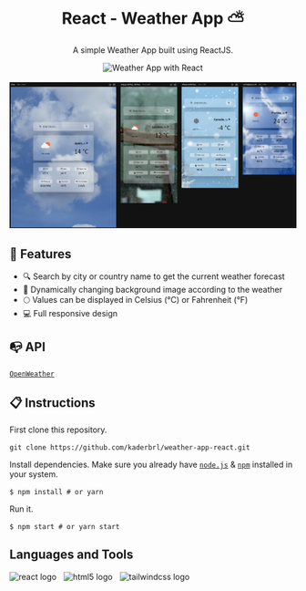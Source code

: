 # <h1 align="center">React - Weather App ⛅️</h1>

<p align="center">A simple Weather App built using ReactJS.</p>

<div align="center">
    <img  src="./src/assets/screens/weather.gif" alt="Weather App with React" title="Weather App" />
    <br /><br />
    <img src="./src/assets/screens/weather-responsive.png" alt="Weather App with React" title="Weather App" />
</div>

## 💎 Features

<ul>
  <li>🔍 Search by city or country name to get the current weather forecast</li>
  <li>🌅 Dynamically changing background image according to the weather</li>
  <li>🌕 Values can be displayed in Celsius (°C) or Fahrenheit (°F)</li>
  <li>💻 Full responsive design</li>
</ul>

## 📭 API
[`OpenWeather`](https://openweathermap.org/)

## 📋 Instructions

First clone this repository.

```shell
git clone https://github.com/kaderbrl/weather-app-react.git
```

Install dependencies. Make sure you already have [`node.js`](https://nodejs.org/en/) & [`npm`](https://www.npmjs.com/) installed in your system.

```shell
$ npm install # or yarn
```

Run it.

```shell
$ npm start # or yarn start
```

## Languages and Tools

<div align="left">
  <img src="https://cdn.jsdelivr.net/gh/devicons/devicon/icons/react/react-original.svg" height="30" alt="react logo"  />
  <img width="5" />
  <img src="https://cdn.jsdelivr.net/gh/devicons/devicon/icons/html5/html5-original.svg" height="30" alt="html5 logo"  />
  <img width="5" />
  <img src="https://cdn.jsdelivr.net/gh/devicons/devicon/icons/tailwindcss/tailwindcss-plain.svg" height="30" alt="tailwindcss logo"  />
</div>
